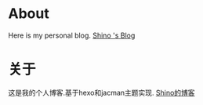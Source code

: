 # About

Here is my personal blog. [Shino 's Blog](http://shino.org.cn/)

# 关于

这是我的个人博客.基于hexo和jacman主题实现. [Shino的博客](http://shino.org.cn/)
